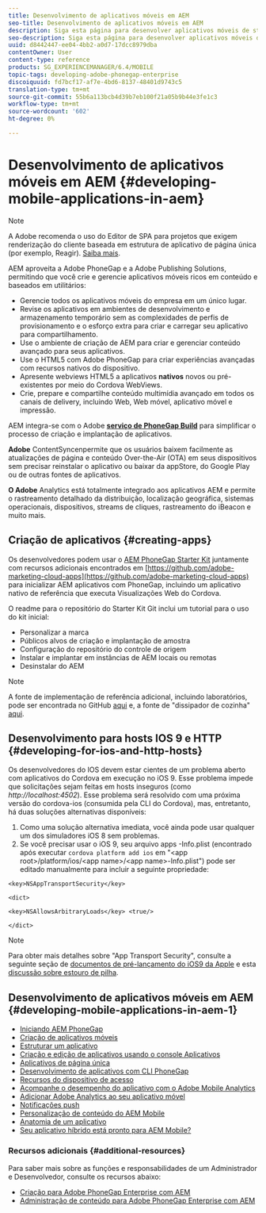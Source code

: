 ```yaml
---
title: Desenvolvimento de aplicativos móveis em AEM
seo-title: Desenvolvimento de aplicativos móveis em AEM
description: Siga esta página para desenvolver aplicativos móveis de start em AEM usando o Adobe PhoneGap Enterprise.
seo-description: Siga esta página para desenvolver aplicativos móveis de start em AEM usando o Adobe PhoneGap Enterprise.
uuid: d8442447-ee04-4bb2-a0d7-17dcc8979dba
contentOwner: User
content-type: reference
products: SG_EXPERIENCEMANAGER/6.4/MOBILE
topic-tags: developing-adobe-phonegap-enterprise
discoiquuid: fd7bcf17-af7e-4bd6-8137-48401d9743c5
translation-type: tm+mt
source-git-commit: 55b6a113bcb4d39b7eb100f21a05b9b44e3fe1c3
workflow-type: tm+mt
source-wordcount: '602'
ht-degree: 0%

---
```



# Desenvolvimento de aplicativos móveis em AEM {#developing-mobile-applications-in-aem}

>[!NOTE]
>
>A Adobe recomenda o uso do Editor de SPA para projetos que exigem renderização do cliente baseada em estrutura de aplicativo de página única (por exemplo, Reagir). [Saiba mais](/help/sites-developing/spa-overview.md).

AEM aproveita a Adobe PhoneGap e a Adobe Publishing Solutions, permitindo que você crie e gerencie aplicativos móveis ricos em conteúdo e baseados em utilitários:

* Gerencie todos os aplicativos móveis do empresa em um único lugar.
* Revise os aplicativos em ambientes de desenvolvimento e armazenamento temporário sem as complexidades de perfis de provisionamento e o esforço extra para criar e carregar seu aplicativo para compartilhamento.
* Use o ambiente de criação de AEM para criar e gerenciar conteúdo avançado para seus aplicativos.
* Use o HTML5 com Adobe PhoneGap para criar experiências avançadas com recursos nativos do dispositivo.
* Apresente webviews HTML5 a aplicativos **nativos** novos ou pré-existentes por meio do Cordova WebViews.
* Crie, prepare e compartilhe conteúdo multimídia avançado em todos os canais de delivery, incluindo Web, Web móvel, aplicativo móvel e impressão.

AEM integra-se com o Adobe **[serviço de PhoneGap Build](https://build.phonegap.com/)** para simplificar o processo de criação e implantação de aplicativos.

**Adobe** ContentSyncenpermite que os usuários baixem facilmente as atualizações de página e conteúdo Over-the-Air (OTA) em seus dispositivos sem precisar reinstalar o aplicativo ou baixar da appStore, do Google Play ou de outras fontes de aplicativos.

**O Adobe** Analytics está totalmente integrado aos aplicativos AEM e permite o rastreamento detalhado da distribuição, localização geográfica, sistemas operacionais, dispositivos, streams de cliques, rastreamento do iBeacon e muito mais.

## Criação de aplicativos {#creating-apps}

Os desenvolvedores podem usar o [AEM PhoneGap Starter Kit](https://github.com/Adobe-Marketing-Cloud/aem-phonegap-starter-kit) juntamente com recursos adicionais encontrados em [https://github.com/adobe-marketing-cloud-apps](https://github.com/adobe-marketing-cloud-apps) para inicializar AEM aplicativos com PhoneGap, incluindo um aplicativo nativo de referência que executa Visualizações Web do Cordova.

O readme para o repositório do Starter Kit Git inclui um tutorial para o uso do kit inicial:

* Personalizar a marca
* Públicos alvos de criação e implantação de amostra
* Configuração do repositório do controle de origem
* Instalar e implantar em instâncias de AEM locais ou remotas
* Desinstalar do AEM

>[!NOTE]
>
>A fonte de implementação de referência adicional, incluindo laboratórios, pode ser encontrada no GitHub [aqui](https://github.com/adobe-marketing-cloud-apps) e, a fonte de &quot;dissipador de cozinha&quot; [aqui](https://github.com/blefebvre/aem-phonegap-kitchen-sink).

## Desenvolvimento para hosts IOS 9 e HTTP {#developing-for-ios-and-http-hosts}

Os desenvolvedores do IOS devem estar cientes de um problema aberto com aplicativos do Cordova em execução no iOS 9. Esse problema impede que solicitações sejam feitas em hosts inseguros (como *http://localhost:4502*). Esse problema será resolvido com uma próxima versão do cordova-ios (consumida pela CLI do Cordova), mas, entretanto, há duas soluções alternativas disponíveis:

1. Como uma solução alternativa imediata, você ainda pode usar qualquer um dos simuladores iOS 8 sem problemas.
1. Se você precisar usar o iOS 9, seu arquivo apps -Info.plist (encontrado após executar `cordova platform add ios` em &quot;&lt;app root>/platform/ios/&lt;app name>/&lt;app name>-Info.plist&quot;) pode ser editado manualmente para incluir a seguinte propriedade:

```
<key>NSAppTransportSecurity</key>

<dict>

<key>NSAllowsArbitraryLoads</key> <true/>

</dict>
```

>[!NOTE]
>
>Para obter mais detalhes sobre &quot;App Transport Security&quot;, consulte a seguinte seção de [documentos de pré-lançamento do iOS9 da Apple](https://developer.apple.com/library/prerelease/ios/releasenotes/General/WhatsNewIniOS/Articles/iOS9.html#//apple_ref/doc/uid/TP40016198-SW14) e esta [discussão sobre estouro de pilha](https://stackoverflow.com/questions/30751053/ios9-ats-what-about-html5-based-apps/).

## Desenvolvimento de aplicativos móveis em AEM {#developing-mobile-applications-in-aem-1}

* [Iniciando AEM PhoneGap](/help/mobile/starting-aem-phonegap-app.md)
* [Criação de aplicativos móveis](/help/mobile/building-app-mobile-phonegap.md)
* [Estruturar um aplicativo](/help/mobile/phonegap-structure-an-app.md)
* [Criação e edição de aplicativos usando o console Aplicativos](/help/mobile/phonegap-apps-console.md)
* [Aplicativos de página única](/help/mobile/phonegap-single-page-applications.md)
* [Desenvolvimento de aplicativos com CLI PhoneGap](/help/mobile/phonegap-apps-pg-cli.md)
* [Recursos do dispositivo de acesso](/help/mobile/phonegap-access-device-features.md)
* [Acompanhe o desempenho do aplicativo com o Adobe Mobile Analytics](/help/mobile/phonegap-intro-to-app-analytics.md)
* [Adicionar Adobe Analytics ao seu aplicativo móvel](/help/mobile/phonegap-add-analytics-to-apps.md)
* [Notificações push](/help/mobile/phonegap-push-notifications.md)
* [Personalização de conteúdo do AEM Mobile](/help/mobile/phonegap-aem-mobile-content-personalization.md)
* [Anatomia de um aplicativo](/help/mobile/phonegap-apps-arch.md)
* [Seu aplicativo híbrido está pronto para AEM Mobile?](/help/mobile/phonegap-adding-content-to-imported-app.md)

### Recursos adicionais {#additional-resources}

Para saber mais sobre as funções e responsabilidades de um Administrador e Desenvolvedor, consulte os recursos abaixo:

* [Criação para Adobe PhoneGap Enterprise com AEM](/help/mobile/phonegap.md)
* [Administração de conteúdo para Adobe PhoneGap Enterprise com AEM](/help/mobile/administer-phonegap.md)
